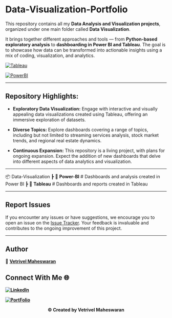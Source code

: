 # Data-Visualization-Portfolio

This repository contains all my **Data Analysis and Visualization projects**, organized under one main folder called **Data Visualization**.  

It brings together different approaches and tools — from **Python-based exploratory analysis** to **dashboarding in Power BI and Tableau**. The goal is to showcase how data can be transformed into actionable insights using a mix of coding, visualization, and analytics.

[![Tableau](https://img.shields.io/badge/Tableau-Public-blue)](https://public.tableau.com/app/profile/vetrivel.maheswaran/vizzes)

[![PowerBI](https://img.shields.io/badge/PowerBI-Public-yellow)](https://public.tableau.com/app/profile/vetrivel.maheswaran/vizzes)


---

## Repository Highlights:

- **Exploratory Data Visualization:** Engage with interactive and visually appealing data visualizations created using Tableau, offering an immersive exploration of datasets.

- **Diverse Topics:** Explore dashboards covering a range of topics, including but not limited to streaming services analysis, stock market trends, and regional real estate dynamics.

- **Continuous Expansion:** This repository is a living project, with plans for ongoing expansion. Expect the addition of new dashboards that delve into different aspects of data analytics and visualization.

---

📦 Data-Visualization
    ┣ 📂 **Power-BI** # Dashboards and analysis created in Power BI
    ┣ 📂 **Tableau** # Dashboards and reports created in Tableau

---

## Report Issues

If you encounter any issues or have suggestions, we encourage you to open an issue on the [Issue Tracker](https://github.com/Vetrivel07/Tableau-Projects/issues). Your feedback is invaluable and contributes to the ongoing improvement of this project.

---

## Author

👤 **[Vetrivel Maheswaran](https://github.com/Vetrivel07)**

## Connect With Me 🌐

**[![LinkedIn](https://img.shields.io/badge/LinkedIn-Vetrivel%20Maheswaran-green)](https://www.linkedin.com/in/vetrivel-maheswaran/)**

**[![PortFolio](https://img.shields.io/badge/Portfolio-Vetrivel%20Maheswaran-blue)](https://vetrivel07.github.io/vetrivel-maheswaran)**

<p align="center"><b>© Created by Vetrivel Maheswaran</b></p?
